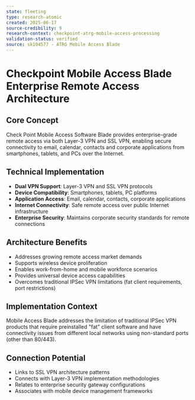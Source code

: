 ```yaml
---
state: fleeting
type: research-atomic
created: 2025-06-17
source-credibility: 9
research-context: checkpoint-atrg-mobile-access-processing
validation-status: verified
source: sk104577 - ATRG Mobile Access Blade
---
```


# Checkpoint Mobile Access Blade Enterprise Remote Access Architecture

## Core Concept
Check Point Mobile Access Software Blade provides enterprise-grade remote access via both Layer-3 VPN and SSL VPN, enabling secure connectivity to email, calendar, contacts and corporate applications from smartphones, tablets, and PCs over the Internet.

## Technical Implementation
- **Dual VPN Support**: Layer-3 VPN and SSL VPN protocols
- **Device Compatibility**: Smartphones, tablets, PC platforms
- **Application Access**: Email, calendar, contacts, corporate applications
- **Internet Connectivity**: Safe remote access over public Internet infrastructure
- **Enterprise Security**: Maintains corporate security standards for remote connections

## Architecture Benefits
- Addresses growing remote access market demands
- Supports wireless device proliferation
- Enables work-from-home and mobile workforce scenarios
- Provides universal device access capabilities
- Overcomes traditional IPSec VPN limitations (fat client requirements, port restrictions)

## Implementation Context
Mobile Access Blade addresses the limitation of traditional IPSec VPN products that require preinstalled "fat" client software and have connectivity issues from different local networks using non-standard ports (other than 80/443).

## Connection Potential
- Links to SSL VPN architecture patterns
- Connects with Layer-3 VPN implementation methodologies
- Relates to enterprise security gateway configurations
- Associates with mobile device management frameworks